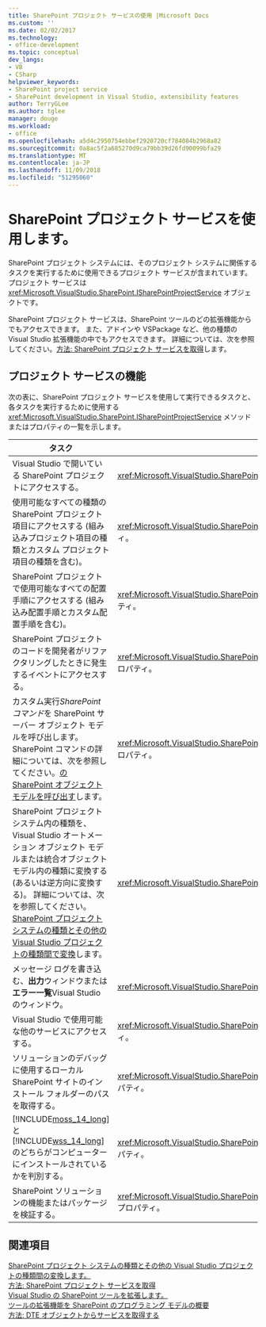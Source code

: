 ```yaml
---
title: SharePoint プロジェクト サービスの使用 |Microsoft Docs
ms.custom: ''
ms.date: 02/02/2017
ms.technology:
- office-development
ms.topic: conceptual
dev_langs:
- VB
- CSharp
helpviewer_keywords:
- SharePoint project service
- SharePoint development in Visual Studio, extensibility features
author: TerryGLee
ms.author: tglee
manager: douge
ms.workload:
- office
ms.openlocfilehash: a5d4c2950754ebbef2920720cf784084b2968a82
ms.sourcegitcommit: 0a8ac5f2a685270d9ca79bb39d26fd90099bfa29
ms.translationtype: MT
ms.contentlocale: ja-JP
ms.lasthandoff: 11/09/2018
ms.locfileid: "51295060"
---
```

# <a name="use-the-sharepoint-project-service"></a>SharePoint プロジェクト サービスを使用します。
  SharePoint プロジェクト システムには、そのプロジェクト システムに関係するタスクを実行するために使用できるプロジェクト サービスが含まれています。 プロジェクト サービスは <xref:Microsoft.VisualStudio.SharePoint.ISharePointProjectService> オブジェクトです。  
  
 SharePoint プロジェクト サービスは、SharePoint ツールのどの拡張機能からでもアクセスできます。 また、アドインや VSPackage など、他の種類の Visual Studio 拡張機能の中でもアクセスできます。 詳細については、次を参照してください。[方法: SharePoint プロジェクト サービスを取得](../sharepoint/how-to-retrieve-the-sharepoint-project-service.md)します。  
  
## <a name="project-service-features"></a>プロジェクト サービスの機能
 次の表に、SharePoint プロジェクト サービスを使用して実行できるタスクと、各タスクを実行するために使用する <xref:Microsoft.VisualStudio.SharePoint.ISharePointProjectService> メソッドまたはプロパティの一覧を示します。  
  
|タスク|使用するメンバー|  
|----------|-------------------|  
|Visual Studio で開いている SharePoint プロジェクトにアクセスする。|<xref:Microsoft.VisualStudio.SharePoint.ISharePointProjectService.Projects%2A> プロパティ。|  
|使用可能なすべての種類の SharePoint プロジェクト項目にアクセスする (組み込みプロジェクト項目の種類とカスタム プロジェクト項目の種類を含む)。|<xref:Microsoft.VisualStudio.SharePoint.ISharePointProjectService.ProjectItemTypes%2A> プロパティ。|  
|SharePoint プロジェクトで使用可能なすべての配置手順にアクセスする (組み込み配置手順とカスタム配置手順を含む)。|<xref:Microsoft.VisualStudio.SharePoint.ISharePointProjectService.DeploymentSteps%2A> プロパティ。|  
|SharePoint プロジェクトのコードを開発者がリファクタリングしたときに発生するイベントにアクセスする。|<xref:Microsoft.VisualStudio.SharePoint.ISharePointProjectService.CodeRefactoringEvents%2A> プロパティ。|  
|カスタム実行*SharePoint コマンド*を SharePoint サーバー オブジェクト モデルを呼び出します。 SharePoint コマンドの詳細については、次を参照してください。[の SharePoint オブジェクト モデルを呼び出す](../sharepoint/calling-into-the-sharepoint-object-models.md)します。|<xref:Microsoft.VisualStudio.SharePoint.ISharePointProjectService.SharePointConnection%2A> プロパティ。|  
|SharePoint プロジェクト システム内の種類を、Visual Studio オートメーション オブジェクト モデルまたは統合オブジェクト モデル内の種類に変換する (あるいは逆方向に変換する)。 詳細については、次を参照してください。 [SharePoint プロジェクト システムの種類とその他の Visual Studio プロジェクトの種類間で変換](../sharepoint/converting-between-sharepoint-project-system-types-and-other-visual-studio-project-types.md)します。|<xref:Microsoft.VisualStudio.SharePoint.ISharePointProjectService.Convert%2A> メソッド|  
|メッセージ ログを書き込む、**出力**ウィンドウまたは**エラー一覧**Visual Studio のウィンドウ。|<xref:Microsoft.VisualStudio.SharePoint.ISharePointProjectService.Logger%2A> プロパティ。|  
|Visual Studio で使用可能な他のサービスにアクセスする。|<xref:Microsoft.VisualStudio.SharePoint.ISharePointProjectService.ServiceProvider%2A> プロパティ。|  
|ソリューションのデバッグに使用するローカル SharePoint サイトのインストール フォルダーのパスを取得する。|<xref:Microsoft.VisualStudio.SharePoint.ISharePointProjectService.SharePointInstallPath%2A> プロパティ。|  
|[!INCLUDE[moss_14_long](../sharepoint/includes/moss-14-long-md.md)] と [!INCLUDE[wss_14_long](../sharepoint/includes/wss-14-long-md.md)] のどちらがコンピューターにインストールされているかを判別する。|<xref:Microsoft.VisualStudio.SharePoint.ISharePointProjectService.IsSharePointInstalled%2A> プロパティ。|  
|SharePoint ソリューションの機能またはパッケージを検証する。|<xref:Microsoft.VisualStudio.SharePoint.ISharePointProjectService.PackageValidationProvider%2A> プロパティ。|  
  
## <a name="see-also"></a>関連項目
 [SharePoint プロジェクト システムの種類とその他の Visual Studio プロジェクトの種類間の変換します。](../sharepoint/converting-between-sharepoint-project-system-types-and-other-visual-studio-project-types.md)   
 [方法: SharePoint プロジェクト サービスを取得](../sharepoint/how-to-retrieve-the-sharepoint-project-service.md)   
 [Visual Studio の SharePoint ツールを拡張します。](../sharepoint/extending-the-sharepoint-tools-in-visual-studio.md)   
 [ツールの拡張機能を SharePoint のプログラミング モデルの概要](../sharepoint/overview-of-the-programming-model-of-sharepoint-tools-extensions.md)   
 [方法: DTE オブジェクトからサービスを取得する](https://msdn.microsoft.com/library/bb166401.aspx)  
  
